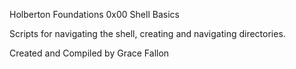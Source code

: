 Holberton Foundations 0x00 Shell Basics

Scripts for navigating the shell, creating and navigating directories.

Created and Compiled by Grace Fallon
